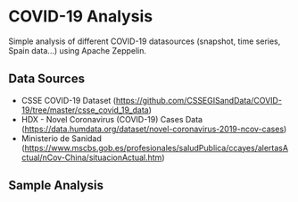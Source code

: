 # COVID-19 Analysis
  
Simple analysis of different COVID-19 datasources (snapshot, time series, Spain data...) using Apache Zeppelin.

## Data Sources

* CSSE COVID-19 Dataset (https://github.com/CSSEGISandData/COVID-19/tree/master/csse_covid_19_data)
* HDX - Novel Coronavirus (COVID-19) Cases Data (https://data.humdata.org/dataset/novel-coronavirus-2019-ncov-cases)
* Ministerio de Sanidad (https://www.mscbs.gob.es/profesionales/saludPublica/ccayes/alertasActual/nCov-China/situacionActual.htm)

## Sample Analysis

